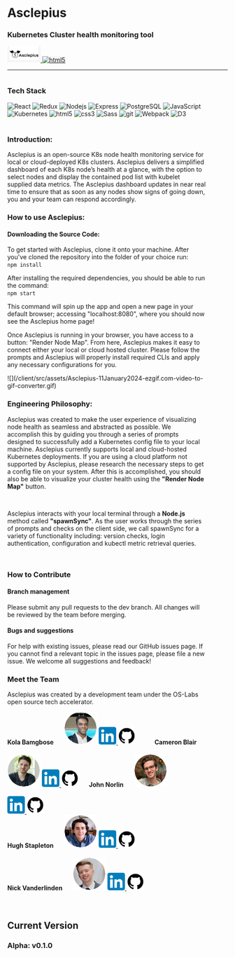 

<h1>Asclepius</h1>

<h3>Kubernetes Cluster health monitoring tool</h3>

<a href="link to splash page" >
  <img alt="html5" src="client\src\assets\FullhorizontalAsclepius.png" style="padding-left: 5px; height: 32px; background-color: whitesmoke; padding-right: 5px; padding-bottom: 5px;" />
</a>
<a href="https://medium.com/@osasclepius/fbe705188af0" >
  <img alt="html5" src="https://miro.medium.com/v2/resize:fit:8978/1*s986xIGqhfsN8U--09_AdA.png" style="width: 150px; background-color: whitesmoke" />
</a>
<hr>
<div style="width: 90%; display: flex;">
  <div>
  <h3>Tech Stack</h3>
    <div width="500px">
      <img alt="React" src="https://img.shields.io/badge/-React-61DAFB?style=for-the-badge&logo=react&logoColor=white" />
      <img alt="Redux" src="https://img.shields.io/badge/-Redux-764ABC?style=for-the-badge&logo=redux&logoColor=white" />
      <img alt="Nodejs" src="https://img.shields.io/badge/-Nodejs-43853d?style=for-the-badge&logo=Node.js&logoColor=white" />
      <img alt="Express" src="https://img.shields.io/badge/-Express-000000?style=for-the-badge&logo=express&logoColor=white" />
      <img alt="PostgreSQL" src="https://img.shields.io/badge/PostgreSQL-316192.svg?style=for-the-badge&logo=postgresql&logoColor=white" />
      <img alt="JavaScript" src="https://img.shields.io/badge/-JavaScript-F7DF1E?logo=javascript&logoColor=white&style=for-the-badge" />
      <br>
      <img alt="Kubernetes" src="https://img.shields.io/badge/kubernetes-%23326ce5.svg?style=for-the-badge&logo=kubernetes&logoColor=white" />
      <img alt="html5" src="https://img.shields.io/badge/-HTML5-E34F26?style=for-the-badge&logo=html5&logoColor=white" />
      <img alt="css3" src="https://img.shields.io/badge/-CSS3-1572B6?style=for-the-badge&logo=html5&logoColor=white" />
      <img alt="Sass" src="https://img.shields.io/badge/-Sass-CC6699?style=for-the-badge&logo=sass&logoColor=white" />
      <img alt="git" src="https://img.shields.io/badge/-Git-F05032?style=for-the-badge&logo=git&logoColor=white" />
      <img alt="Webpack" src="https://img.shields.io/badge/-Webpack-8DD6F9?style=for-the-badge&logo=webpack&logoColor=white" />
      <img alt="D3" src="https://img.shields.io/badge/-D3-F9A03C?style=for-the-badge&logo=d3.js&logoColor=white" />
    </div>
    <br>
    <div>
    <h3>Introduction:</h3>
    <p style="margin-bottom: 0">Asclepius is an open-source K8s node health monitoring service for local or cloud-deployed K8s clusters. Asclepius delivers a simplified dashboard of each K8s node’s health at a glance, with the option to select nodes and display the contained pod list with kubelet supplied data metrics. The Asclepius dashboard updates in near real time to ensure that as soon as any nodes show signs of going down, you and your team can respond accordingly.</p>
    <h3>How to use Asclepius:</h3>
    <h4>Downloading the Source Code:</h4>
    <p style="margin-bottom: 0">To get started with Asclepius, clone it onto your machine. After you've cloned the repository into the folder of your choice run:</p>
    <code>npm install</code>
    <p style="margin-bottom: 0">After installing the required dependencies, you should be able to run the command:</p>
    <code>npm start</code>
    <p>This command will spin up the app and open a new page in your default browser; accessing "localhost:8080", where you should now see the Asclepius home page!</p>
    <p>Once Asclepius is running in your browser, you have access to a button: "Render Node Map". From here, Asclepius makes it easy to connect either your local or cloud hosted cluster. Please follow the prompts and Asclepius will properly install required CLIs and apply any necessary configurations for you.
    </p>
    ![](/client/src/assets/Asclepius-11January2024-ezgif.com-video-to-gif-converter.gif)
<br>
<h3>Engineering Philosophy:</h3>
<p>Asclepius was created to make the user experience of visualizing node health as seamless and abstracted as possible. We accomplish this by guiding you through a series of prompts designed to successfully add a Kubernetes config file to your local machine. Asclepius currently supports local and cloud-hosted Kubernetes deployments. If you are using a cloud platform not supported by Asclepius, please research the necessary steps to get a config file on your system. After this is accomplished, you should also be able to visualize your cluster health using the <strong>"Render Node Map"</strong> button.</p>
<br>
<p>Asclepius interacts with your local terminal through a <strong>Node.js</strong> method called <strong>"spawnSync"</strong>. As the user works through the series of prompts and checks on the client side, we call spawnSync for a variety of functionality including: version checks, login authentication, configuration and kubectl metric retrieval queries.</p>
<p></p>
</div>
<br>
<h3>How to Contribute</h3>
<p>
<h4>Branch management</h4>
Please submit any pull requests to the dev branch. All changes will be reviewed by the team before merging.

<h4>Bugs and suggestions</h4>
For help with existing issues, please read our GitHub issues page. If you cannot find a relevant topic in the issues page, please file a new issue.
We welcome all suggestions and feedback!
</p>
<h3>Meet the Team</h3>
<p>Asclepius was created by a development team under the OS-Labs open source tech accelerator.</p>
<div>
<h4 style="display: inline-block; margin-right: 20px;">Kola Bamgbose
</h4>
<img src="client\src\assets\headshots\kola.png" style="width: 75px;">
<div style="display: inline-block; margin-right: 40px;">
<a href="https://www.linkedin.com/in/kola-b-023383171/" target="_blank">
<img src="client\src\assets\LinkedIn_icon.svg.png" style="width: 40px"/>
<a>
<a href="https://github.com/kbamgbosee" target="_blank">
<img src="client\src\assets\Github_icon.png" style="background-color: white; width: 36px; padding: 2px"/>
<a>
</div>
<h4 style="display: inline-block; margin-right: 20px;">Cameron Blair
</h4>
<img src="client\src\assets\headshots\cam.png" style="width: 75px;">
<div style="display: inline-block; margin-right: 20px;">
<a href="https://www.linkedin.com/in/cameron-blair-a2aa60259/" target="_blank">
<img src="client\src\assets\LinkedIn_icon.svg.png" style="width: 40px"/>
<a>
<a href="https://github.com/CamB975" target="_blank">
<img src="client\src\assets\Github_icon.png" style="background-color: white; width: 36px; padding: 2px"/>
<a>
</div>
<h4 style="display: inline-block; margin-right: 20px;">John Norlin</h4>
<img src="client\src\assets\headshots\john.png" style="width: 75px;">
<div style="display: inline-block; margin-right: 20px;">
<a href="https://www.linkedin.com/in/johnwsnorlin/" target="_blank">
<img src="client\src\assets\LinkedIn_icon.svg.png" style="width: 40px"/>
<a>
<a href="https://github.com/johnnorlin" target="_blank">
<img src="client\src\assets\Github_icon.png" style="background-color: white; width: 36px; padding: 2px"/>
<a>
</div>
</div>
<div>
<h4 style="display: inline-block; margin-right: 20px;">Hugh Stapleton</h4>
<img src="client\src\assets\headshots\hugh.png" style="width: 75px;">
<div style="display: inline-block; margin-right: 40px;">
<a href="https://www.linkedin.com/in/hugh-stapleton-92b44558/" target="_blank">
<img src="client\src\assets\LinkedIn_icon.svg.png" style="width: 40px"/>
<a>
<a href="https://github.com/tackleshaft" target="_blank">
<img src="client\src\assets\Github_icon.png" style="background-color: white; width: 36px; padding: 2px"/>
<a>
</div>
<h4 style="display: inline-block; margin-right: 20px;">Nick Vanderlinden</h4>
<img src="client\src\assets\headshots\nick.png" style="width: 75px;">
<div style="display: inline-block; margin-right: 20px;">
<a href="https://www.linkedin.com/in/nick-vanderlinden-36329b14a/" target="_blank">
<img src="client\src\assets\LinkedIn_icon.svg.png" style="width: 40px"/>
<a>
<a href="https://github.com/nick-vanderlinden" target="_blank">
<img src="client\src\assets\Github_icon.png" style="background-color: white; width: 36px; padding: 2px"/>
<a>
</div>
</div>
<br>
<h2>Current Version</h2>
<h3>Alpha: v0.1.0</h3>
  </div>
</div>
